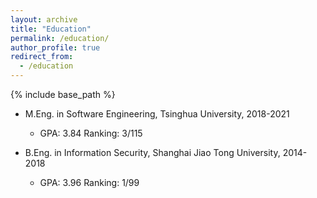 ```yaml
---
layout: archive
title: "Education"
permalink: /education/
author_profile: true
redirect_from:
  - /education
---
```


{% include base_path %}

* M.Eng. in Software Engineering, Tsinghua University, 2018-2021
  * GPA: 3.84  Ranking: 3/115

* B.Eng. in Information Security, Shanghai Jiao Tong University, 2014-2018
  * GPA: 3.96  Ranking: 1/99
